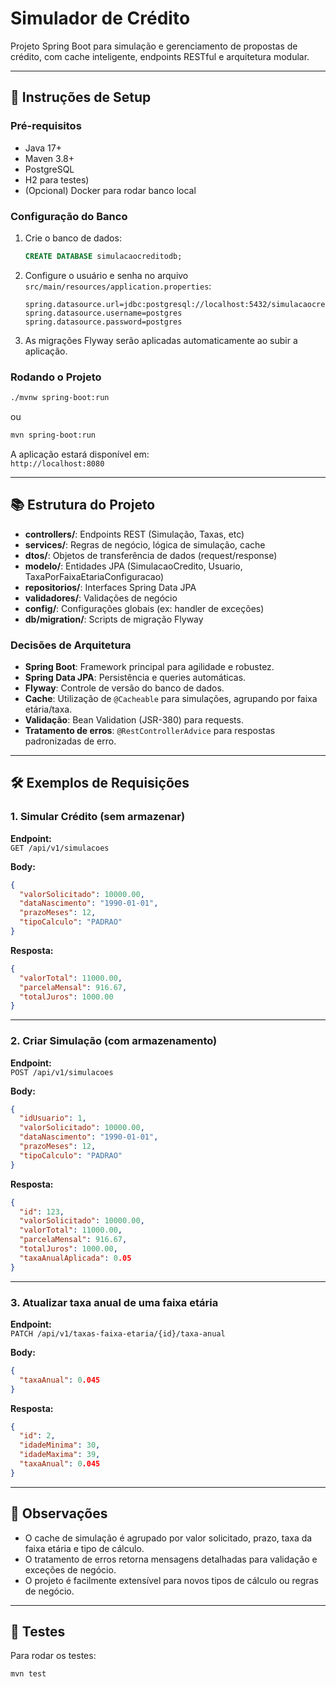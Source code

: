 # Simulador de Crédito

Projeto Spring Boot para simulação e gerenciamento de propostas de crédito, com cache inteligente, endpoints RESTful e arquitetura modular.

---

## 🚀 Instruções de Setup

### Pré-requisitos

- Java 17+
- Maven 3.8+
- PostgreSQL
- H2 para testes)
- (Opcional) Docker para rodar banco local

### Configuração do Banco

1. Crie o banco de dados:
   ```sql
   CREATE DATABASE simulacaocreditodb;
   ```

2. Configure o usuário e senha no arquivo `src/main/resources/application.properties`:
   ```
   spring.datasource.url=jdbc:postgresql://localhost:5432/simulacaocreditodb
   spring.datasource.username=postgres
   spring.datasource.password=postgres
   ```

3. As migrações Flyway serão aplicadas automaticamente ao subir a aplicação.

### Rodando o Projeto

```bash
./mvnw spring-boot:run
```
ou
```bash
mvn spring-boot:run
```

A aplicação estará disponível em:  
`http://localhost:8080`

---

## 📚 Estrutura do Projeto

- **controllers/**: Endpoints REST (Simulação, Taxas, etc)
- **services/**: Regras de negócio, lógica de simulação, cache
- **dtos/**: Objetos de transferência de dados (request/response)
- **modelo/**: Entidades JPA (SimulacaoCredito, Usuario, TaxaPorFaixaEtariaConfiguracao)
- **repositorios/**: Interfaces Spring Data JPA
- **validadores/**: Validações de negócio
- **config/**: Configurações globais (ex: handler de exceções)
- **db/migration/**: Scripts de migração Flyway

### Decisões de Arquitetura

- **Spring Boot**: Framework principal para agilidade e robustez.
- **Spring Data JPA**: Persistência e queries automáticas.
- **Flyway**: Controle de versão do banco de dados.
- **Cache**: Utilização de `@Cacheable` para simulações, agrupando por faixa etária/taxa.
- **Validação**: Bean Validation (JSR-380) para requests.
- **Tratamento de erros**: `@RestControllerAdvice` para respostas padronizadas de erro.

---

## 🛠️ Exemplos de Requisições

### 1. Simular Crédito (sem armazenar)

**Endpoint:**  
`GET /api/v1/simulacoes`

**Body:**
```json
{
  "valorSolicitado": 10000.00,
  "dataNascimento": "1990-01-01",
  "prazoMeses": 12,
  "tipoCalculo": "PADRAO"
}
```

**Resposta:**
```json
{
  "valorTotal": 11000.00,
  "parcelaMensal": 916.67,
  "totalJuros": 1000.00
}
```

---

### 2. Criar Simulação (com armazenamento)

**Endpoint:**  
`POST /api/v1/simulacoes`

**Body:**
```json
{
  "idUsuario": 1,
  "valorSolicitado": 10000.00,
  "dataNascimento": "1990-01-01",
  "prazoMeses": 12,
  "tipoCalculo": "PADRAO"
}
```

**Resposta:**
```json
{
  "id": 123,
  "valorSolicitado": 10000.00,
  "valorTotal": 11000.00,
  "parcelaMensal": 916.67,
  "totalJuros": 1000.00,
  "taxaAnualAplicada": 0.05
}
```

---

### 3. Atualizar taxa anual de uma faixa etária

**Endpoint:**  
`PATCH /api/v1/taxas-faixa-etaria/{id}/taxa-anual`

**Body:**
```json
{
  "taxaAnual": 0.045
}
```

**Resposta:**
```json
{
  "id": 2,
  "idadeMinima": 30,
  "idadeMaxima": 39,
  "taxaAnual": 0.045
}
```

---

## 🧠 Observações

- O cache de simulação é agrupado por valor solicitado, prazo, taxa da faixa etária e tipo de cálculo.
- O tratamento de erros retorna mensagens detalhadas para validação e exceções de negócio.
- O projeto é facilmente extensível para novos tipos de cálculo ou regras de negócio.

---

## 📝 Testes

Para rodar os testes:
```bash
mvn test
```

